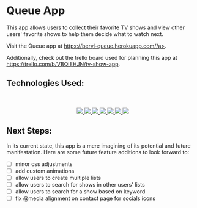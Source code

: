 # Queue App

This app allows users to collect their favorite TV shows and view other users' favorite shows to help them decide what to watch next. 

Visit the Queue app at <a href="https://beryl-queue.herokuapp.com/" target="_blank">https://beryl-queue.herokuapp.com//a>.

Additionally, check out the trello board used for planning this app at <a href="https://trello.com/b/VBQIEHJN/tv-show-app" target="_blank">https://trello.com/b/VBQIEHJN/tv-show-app</a>.



## Technologies Used:
<div align ="center">
<br>
<br>
<a href="#"><img src="https://img.shields.io/badge/html5-%23E34F26.svg?style=for-the-badge&logo=html5&logoColor=white" />  </a>
<a href ="#"><img src="https://img.shields.io/badge/javascript-%23323330.svg?style=for-the-badge&logo=javascript&logoColor=%23F7DF1E" />  </a>
<a href="#"><img src="https://img.shields.io/badge/Visual%20Studio-5C2D91.svg?style=for-the-badge&logo=visual-studio&logoColor=white" /> </a>
<a href="#"><img src="https://img.shields.io/badge/css3-%231572B6.svg?style=for-the-badge&logo=css3&logoColor=white" />  </a>
<a href="#"><img src="https://img.shields.io/badge/bootstrap-%23563D7C.svg?style=for-the-badge&logo=bootstrap&logoColor=white" /> </a>
<a href="#"><img src="https://img.shields.io/badge/express.js-%23404d59.svg?style=for-the-badge&logo=express&logoColor=%2361DAFB"> </a>
<a href="#"><img src="https://img.shields.io/badge/MongoDB-%234ea94b.svg?style=for-the-badge&logo=mongodb&logoColor=white"> </a>


</div>



## Next Steps:

In its current state, this app is a mere imagining of its potential and future manifestation. Here are some future feature additions to look forward to:

- [ ] minor css adjustments
- [ ] add custom animations
- [ ] allow users to create multiple lists
- [ ] allow users to search for shows in other users' lists
- [ ] allow users to search for a show based on keyword
- [ ] fix @media alignment on contact page for socials icons
